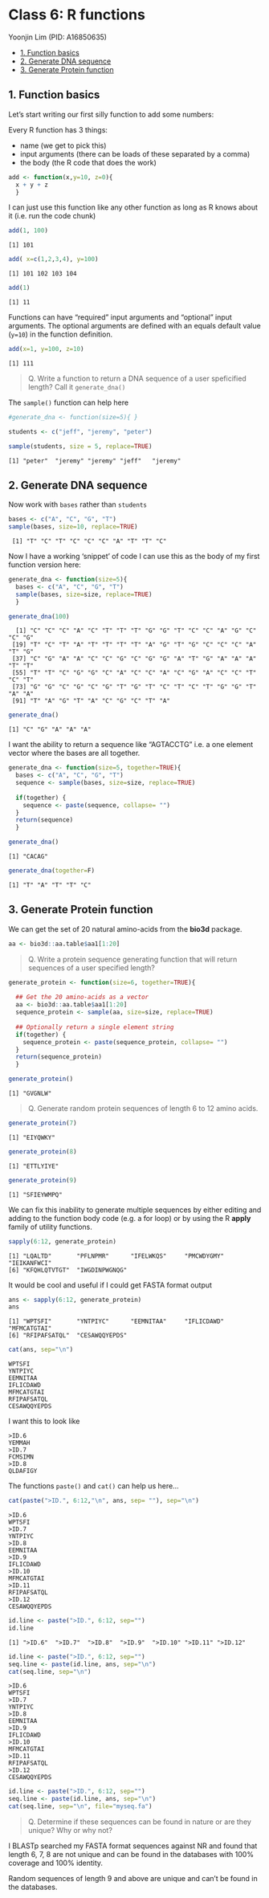 # Class 6: R functions
Yoonjin Lim (PID: A16850635)

- [1. Function basics](#1-function-basics)
- [2. Generate DNA sequence](#2-generate-dna-sequence)
- [3. Generate Protein function](#3-generate-protein-function)

## 1. Function basics

Let’s start writing our first silly function to add some numbers:

Every R function has 3 things:

- name (we get to pick this)
- input arguments (there can be loads of these separated by a comma)
- the body (the R code that does the work)

``` r
add <- function(x,y=10, z=0){
  x + y + z
  }
```

I can just use this function like any other function as long as R knows
about it (i.e. run the code chunk)

``` r
add(1, 100)
```

    [1] 101

``` r
add( x=c(1,2,3,4), y=100)
```

    [1] 101 102 103 104

``` r
add(1)
```

    [1] 11

Functions can have “required” input arguments and “optional” input
arguments. The optional arguments are defined with an equals default
value (`y=10`) in the function definition.

``` r
add(x=1, y=100, z=10)
```

    [1] 111

> Q. Write a function to return a DNA sequence of a user speficified
> length? Call it `generate_dna()`

The `sample()` function can help here

``` r
#generate_dna <- function(size=5){ }

students <- c("jeff", "jeremy", "peter")

sample(students, size = 5, replace=TRUE)
```

    [1] "peter"  "jeremy" "jeremy" "jeff"   "jeremy"

## 2. Generate DNA sequence

Now work with `bases` rather than `students`

``` r
bases <- c("A", "C", "G", "T")
sample(bases, size=10, replace=TRUE)
```

     [1] "T" "C" "T" "C" "C" "C" "A" "T" "T" "C"

Now I have a working ‘snippet’ of code I can use this as the body of my
first function version here:

``` r
generate_dna <- function(size=5){ 
  bases <- c("A", "C", "G", "T")
  sample(bases, size=size, replace=TRUE)
  }
```

``` r
generate_dna(100)
```

      [1] "C" "C" "C" "A" "C" "T" "T" "T" "G" "G" "T" "C" "C" "A" "G" "C" "C" "G"
     [19] "T" "C" "T" "A" "T" "T" "T" "T" "A" "G" "T" "G" "C" "C" "C" "A" "T" "G"
     [37] "C" "G" "A" "A" "C" "C" "G" "C" "G" "G" "A" "T" "G" "A" "A" "A" "T" "T"
     [55] "T" "T" "C" "G" "G" "C" "A" "C" "C" "A" "C" "G" "A" "C" "C" "T" "C" "T"
     [73] "G" "G" "C" "G" "C" "G" "T" "G" "T" "C" "T" "C" "T" "G" "G" "T" "A" "A"
     [91] "T" "A" "G" "T" "A" "C" "G" "C" "T" "A"

``` r
generate_dna()
```

    [1] "C" "G" "A" "A" "A"

I want the ability to return a sequence like “AGTACCTG” i.e. a one
element vector where the bases are all together.

``` r
generate_dna <- function(size=5, together=TRUE){ 
  bases <- c("A", "C", "G", "T")
  sequence <- sample(bases, size=size, replace=TRUE)
  
  if(together) {
    sequence <- paste(sequence, collapse= "")
  }
  return(sequence)
  }
```

``` r
generate_dna()
```

    [1] "CACAG"

``` r
generate_dna(together=F)
```

    [1] "T" "A" "T" "T" "C"

## 3. Generate Protein function

We can get the set of 20 natural amino-acids from the **bio3d** package.

``` r
aa <- bio3d::aa.table$aa1[1:20]
```

> Q. Write a protein sequence generating function that will return
> sequences of a user specified length?

``` r
generate_protein <- function(size=6, together=TRUE){
  
  ## Get the 20 amino-acids as a vector 
  aa <- bio3d::aa.table$aa1[1:20]
  sequence_protein <- sample(aa, size=size, replace=TRUE)
  
  ## Optionally return a single element string
  if(together) {
    sequence_protein <- paste(sequence_protein, collapse= "")
  }
  return(sequence_protein)
  }
```

``` r
generate_protein()
```

    [1] "GVGNLW"

> Q. Generate random protein sequences of length 6 to 12 amino acids.

``` r
generate_protein(7)
```

    [1] "EIYQWKY"

``` r
generate_protein(8)
```

    [1] "ETTLYIYE"

``` r
generate_protein(9)
```

    [1] "SFIEYWMPQ"

We can fix this inability to generate multiple sequences by either
editing and adding to the function body code (e.g. a for loop) or by
using the R **apply** family of utility functions.

``` r
sapply(6:12, generate_protein)
```

    [1] "LQALTD"       "PFLNPMR"      "IFELWKQS"     "PMCWDYGMY"    "IEIKANFWCI"  
    [6] "KFQHLQTVTGT"  "IWGDINPWGNQG"

It would be cool and useful if I could get FASTA format output

``` r
ans <- sapply(6:12, generate_protein)
ans
```

    [1] "WPTSFI"       "YNTPIYC"      "EEMNITAA"     "IFLICDAWD"    "MFMCATGTAI"  
    [6] "RFIPAFSATQL"  "CESAWQQYEPDS"

``` r
cat(ans, sep="\n")
```

    WPTSFI
    YNTPIYC
    EEMNITAA
    IFLICDAWD
    MFMCATGTAI
    RFIPAFSATQL
    CESAWQQYEPDS

I want this to look like

    >ID.6 
    YEMMAH
    >ID.7
    FCMSIMN
    >ID.8
    QLDAFIGY

The functions `paste()` and `cat()` can help us here…

``` r
cat(paste(">ID.", 6:12,"\n", ans, sep= ""), sep="\n")
```

    >ID.6
    WPTSFI
    >ID.7
    YNTPIYC
    >ID.8
    EEMNITAA
    >ID.9
    IFLICDAWD
    >ID.10
    MFMCATGTAI
    >ID.11
    RFIPAFSATQL
    >ID.12
    CESAWQQYEPDS

``` r
id.line <- paste(">ID.", 6:12, sep="")
id.line
```

    [1] ">ID.6"  ">ID.7"  ">ID.8"  ">ID.9"  ">ID.10" ">ID.11" ">ID.12"

``` r
id.line <- paste(">ID.", 6:12, sep="")
seq.line <- paste(id.line, ans, sep="\n")
cat(seq.line, sep="\n")
```

    >ID.6
    WPTSFI
    >ID.7
    YNTPIYC
    >ID.8
    EEMNITAA
    >ID.9
    IFLICDAWD
    >ID.10
    MFMCATGTAI
    >ID.11
    RFIPAFSATQL
    >ID.12
    CESAWQQYEPDS

``` r
id.line <- paste(">ID.", 6:12, sep="")
seq.line <- paste(id.line, ans, sep="\n")
cat(seq.line, sep="\n", file="myseq.fa")
```

> Q. Determine if these sequences can be found in nature or are they
> unique? Why or why not?

I BLASTp searched my FASTA format sequences against NR and found that
length 6, 7, 8 are not unique and can be found in the databases with
100% coverage and 100% identity.

Random sequences of length 9 and above are unique and can’t be found in
the databases.
